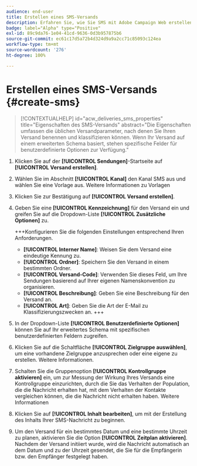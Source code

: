 ```yaml
---
audience: end-user
title: Erstellen eines SMS-Versands
description: Erfahren Sie, wie Sie SMS mit Adobe Campaign Web erstellen und senden
badge: label="Alpha" type="Positive"
exl-id: 89c9da76-1e04-41cd-9636-0d3b957875b6
source-git-commit: ec61c17d5a72b4d324d9a9a2cc71c85093c124ea
workflow-type: tm+mt
source-wordcount: '276'
ht-degree: 100%

---
```


# Erstellen eines SMS-Versands {#create-sms}

>[!CONTEXTUALHELP]
>id="acw_deliveries_sms_properties"
>title="Eigenschaften des SMS-Versands"
>abstract="Die Eigenschaften umfassen die üblichen Versandparameter, nach denen Sie Ihren Versand benennen und klassifizieren können. Wenn Ihr Versand auf einem erweiterten Schema basiert, stehen spezifische Felder für benutzerdefinierte Optionen zur Verfügung."

1. Klicken Sie auf der **[!UICONTROL Sendungen]**-Startseite auf **[!UICONTROL Versand erstellen]**.

1. Wählen Sie im Abschnitt **[!UICONTROL Kanal]** den Kanal SMS aus und wählen Sie eine Vorlage aus. Weitere Informationen zu Vorlagen

1. Klicken Sie zur Bestätigung auf **[!UICONTROL Versand erstellen]**.

1. Geben Sie eine **[!UICONTROL Kennzeichnung]** für den Versand ein und greifen Sie auf die Dropdown-Liste **[!UICONTROL Zusätzliche Optionen]** zu.

   +++Konfigurieren Sie die folgenden Einstellungen entsprechend Ihren Anforderungen.
   * **[!UICONTROL Interner Name]**: Weisen Sie dem Versand eine eindeutige Kennung zu.
   * **[!UICONTROL Ordner]**: Speichern Sie den Versand in einem bestimmten Ordner.
   * **[!UICONTROL Versand-Code]**: Verwenden Sie dieses Feld, um Ihre Sendungen basierend auf Ihrer eigenen Namenskonvention zu organisieren.
   * **[!UICONTROL Beschreibung]**: Geben Sie eine Beschreibung für den Versand an.
   * **[!UICONTROL Art]**: Geben Sie die Art der E-Mail zu Klassifizierungszwecken an.
+++

1. In der Dropdown-Liste **[!UICONTROL Benutzerdefinierte Optionen]** können Sie auf Ihr erweitertes Schema mit spezifischen benutzerdefinierten Feldern zugreifen.

1. Klicken Sie auf die Schaltfläche **[!UICONTROL Zielgruppe auswählen]**, um eine vorhandene Zielgruppe anzusprechen oder eine eigene zu erstellen. Weitere Informationen.

1. Schalten Sie die Gruppenoption **[!UICONTROL Kontrollgruppe aktivieren]** ein, um zur Messung der Wirkung Ihres Versands eine Kontrollgruppe einzurichten, durch die Sie das Verhalten der Population, die die Nachricht erhalten hat, mit dem Verhalten der Kontakte vergleichen können, die die Nachricht nicht erhalten haben. Weitere Informationen

1. Klicken Sie auf **[!UICONTROL Inhalt bearbeiten]**, um mit der Erstellung des Inhalts Ihrer SMS-Nachricht zu beginnen.

1. Um den Versand für ein bestimmtes Datum und eine bestimmte Uhrzeit zu planen, aktivieren Sie die Option **[!UICONTROL Zeitplan aktivieren]**. Nachdem der Versand initiiert wurde, wird die Nachricht automatisch an dem Datum und zu der Uhrzeit gesendet, die Sie für die Empfängerin bzw. den Empfänger festgelegt haben.

